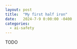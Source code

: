 ```yaml
---
layout: post
title:  "My first half iron"
date:   2024-7-9 0:00:00 -0400
categories:
  - ai-safety
---
```


TODO